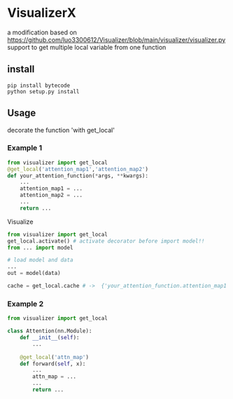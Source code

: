 # VisualizerX
a modification based on https://github.com/luo3300612/Visualizer/blob/main/visualizer/visualizer.py
support to get multiple local variable from one function

## install
```shell
pip install bytecode
python setup.py install
```

## Usage
decorate the function 'with get_local'

### Example 1
```python
from visualizer import get_local
@get_local('attention_map1','attention_map2')
def your_attention_function(*args, **kwargs):
    ...
    attention_map1 = ... 
    attention_map2 = ... 
    ...
    return ...
```

Visualize
```python
from visualizer import get_local
get_local.activate() # activate decorator before import model!!
from ... import model 

# load model and data
...
out = model(data)

cache = get_local.cache # ->  {'your_attention_function.attention_map1': [attention_map], 'your_attention_function.attention_map2': [attention_map]}
```

### Example 2
```python
from visualizer import get_local

class Attention(nn.Module):
    def __init__(self):
        ...
    
    @get_local('attn_map')
    def forward(self, x):
        ...
        attn_map = ...
        ...
        return ...
```

